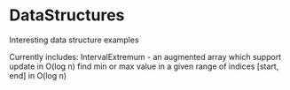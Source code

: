 # DataStructures
Interesting data structure examples

Currently includes:
IntervalExtremum -  an augmented array which support
update in O(log n)
find min or max value in a given range of indices [start, end] in O(log n)